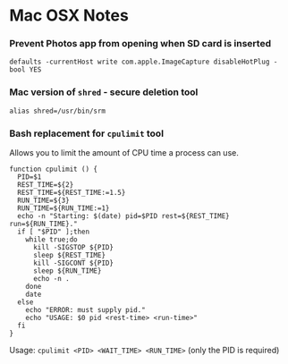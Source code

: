 Mac OSX Notes
=============

### Prevent Photos app from opening when SD card is inserted
    defaults -currentHost write com.apple.ImageCapture disableHotPlug -bool YES
    
### Mac version of `shred` - secure deletion tool
    alias shred=/usr/bin/srm

### Bash replacement for `cpulimit` tool
Allows you to limit the amount of CPU time a process can use.

    function cpulimit () {
      PID=$1
      REST_TIME=${2}
      REST_TIME=${REST_TIME:=1.5}
      RUN_TIME=${3}
      RUN_TIME=${RUN_TIME:=1}
      echo -n "Starting: $(date) pid=$PID rest=${REST_TIME} run=${RUN_TIME}."
      if [ "$PID" ];then
        while true;do
          kill -SIGSTOP ${PID}
          sleep ${REST_TIME}
          kill -SIGCONT ${PID}
          sleep ${RUN_TIME}
          echo -n .
        done
        date
      else
        echo "ERROR: must supply pid."
        echo "USAGE: $0 pid <rest-time> <run-time>"
      fi
    }

Usage: `cpulimit <PID> <WAIT_TIME> <RUN_TIME>`  (only the PID is required)
